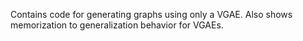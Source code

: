 Contains code for generating graphs using only a VGAE. Also shows memorization to generalization behavior for VGAEs.

